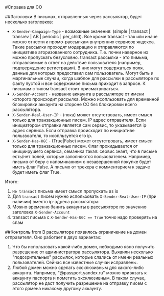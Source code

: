 #Справка для СО

##Заголовки
В письмах, отправленных через рассылятор, будет несколько заголовков:
* `X-Sender-Campaign-Type` - возможные значения: (simple | transact | transrev | AB | periodic | per_chld). Все кроме transact - так или иначе можно отнести к промо-рассылкам внутренних сервисов яндекса. Такие рассылки проходят модерацию и отправляются по инициативе аторизованного сотрудника. Т.е. почни наверное их можно пропускать безусловно.
transact рассылки - это пимьма, отправляемые в ответ на действие пользователя (например, подтверждение регистрации). В них могут содержаться поля, данные для которых предоставил сам пользователь. Могут быть и маргинальные случаи, когда шаблон для рассылки в рассыляторе по факту пустой и все содержимое письма приходит в запросе. К письмам с типом transact стоит присматриваться.
* `X-Sender-Account` - название аккаунта в рассыляторе от имени которого происходит рассылка. Можно исопльзовать для временной блокировки аккаунта на стороне СО без блокировки всего рассылятора.
* `X-Sender-Real-User-IP` - (пока) может отсутствовать, имеет смысл только для транзакционных писем. IP адрес отправителя. Если инициатором отправки является сам сервис, то указывается ip адрес сервиса. Если отправка происходит по инициативе пользвоателя, то исопльзуется его ip.
* `X-Sender-Has-UGC` - (True|False) может отсутствовать, имеет смысл только для транзакционных писем. Флаг прокидывается от инициирущего сервиса, семаника такая: сервис знает, что в письме есть/нет полей, которые заполняются пользователем. Напрмиер, письмо от беру с напоминанием о незавершенной покупке будет иметь флаг False. А письмо от трекера с комментарием к задаче будет иметь флаг True.

Итого:
1) `Не transact` письма имеет смысл пропускать as is
2) Для `transact` писем нужно использовать `X-Sender-Real-User-IP` (при наличии) вместо ip-адреса рассылятора
3) Можно временно банить аккаунты в рассыляторе по значению заголовка `X-Sender-Account`
4) transact письма с `X-Sender-Has-UGC == True` точно надо проверять на спам 

##Контроль from
В рассыляторе появилось ограничение на домен отправителя.
Оно работает в двух вариантах:
1) Что бы использовать какой-либо домен, небходимо явно получить разрешение от администратора рассылятора.
Выявили несколько "подозрительных" рассылок, которые слались от имени реальных пользователей. Сейчас все известные случаи исправлены.
2) Любой домен можно сделать эксклюзивным для какого-либо аккаунта. Например, "@passport.yandex.ru" можно привязать к аккаунту паспорта и пометить эксклюзивным. В таком случае, рассылятор не даст получить разрешение на отправку писем с этого домена никакому другому аккаунту. 